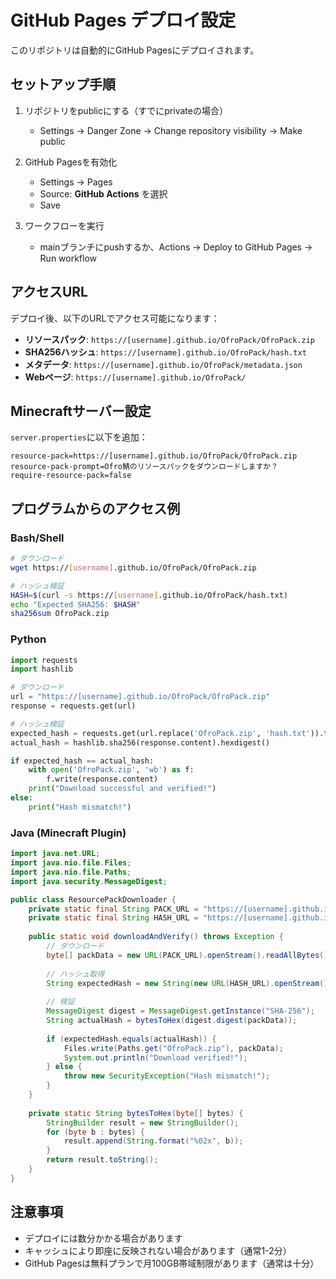 # GitHub Pages デプロイ設定

このリポジトリは自動的にGitHub Pagesにデプロイされます。

## セットアップ手順

1. リポジトリをpublicにする（すでにprivateの場合）
   - Settings → Danger Zone → Change repository visibility → Make public

2. GitHub Pagesを有効化
   - Settings → Pages
   - Source: **GitHub Actions** を選択
   - Save

3. ワークフローを実行
   - mainブランチにpushするか、Actions → Deploy to GitHub Pages → Run workflow

## アクセスURL

デプロイ後、以下のURLでアクセス可能になります：

- **リソースパック**: `https://[username].github.io/OfroPack/OfroPack.zip`
- **SHA256ハッシュ**: `https://[username].github.io/OfroPack/hash.txt`
- **メタデータ**: `https://[username].github.io/OfroPack/metadata.json`
- **Webページ**: `https://[username].github.io/OfroPack/`

## Minecraftサーバー設定

`server.properties`に以下を追加：

```properties
resource-pack=https://[username].github.io/OfroPack/OfroPack.zip
resource-pack-prompt=Ofro鯖のリソースパックをダウンロードしますか？
require-resource-pack=false
```

## プログラムからのアクセス例

### Bash/Shell

```bash
# ダウンロード
wget https://[username].github.io/OfroPack/OfroPack.zip

# ハッシュ検証
HASH=$(curl -s https://[username].github.io/OfroPack/hash.txt)
echo "Expected SHA256: $HASH"
sha256sum OfroPack.zip
```

### Python

```python
import requests
import hashlib

# ダウンロード
url = "https://[username].github.io/OfroPack/OfroPack.zip"
response = requests.get(url)

# ハッシュ検証
expected_hash = requests.get(url.replace('OfroPack.zip', 'hash.txt')).text.strip()
actual_hash = hashlib.sha256(response.content).hexdigest()

if expected_hash == actual_hash:
    with open('OfroPack.zip', 'wb') as f:
        f.write(response.content)
    print("Download successful and verified!")
else:
    print("Hash mismatch!")
```

### Java (Minecraft Plugin)

```java
import java.net.URL;
import java.nio.file.Files;
import java.nio.file.Paths;
import java.security.MessageDigest;

public class ResourcePackDownloader {
    private static final String PACK_URL = "https://[username].github.io/OfroPack/OfroPack.zip";
    private static final String HASH_URL = "https://[username].github.io/OfroPack/hash.txt";
    
    public static void downloadAndVerify() throws Exception {
        // ダウンロード
        byte[] packData = new URL(PACK_URL).openStream().readAllBytes();
        
        // ハッシュ取得
        String expectedHash = new String(new URL(HASH_URL).openStream().readAllBytes()).trim();
        
        // 検証
        MessageDigest digest = MessageDigest.getInstance("SHA-256");
        String actualHash = bytesToHex(digest.digest(packData));
        
        if (expectedHash.equals(actualHash)) {
            Files.write(Paths.get("OfroPack.zip"), packData);
            System.out.println("Download verified!");
        } else {
            throw new SecurityException("Hash mismatch!");
        }
    }
    
    private static String bytesToHex(byte[] bytes) {
        StringBuilder result = new StringBuilder();
        for (byte b : bytes) {
            result.append(String.format("%02x", b));
        }
        return result.toString();
    }
}
```

## 注意事項

- デプロイには数分かかる場合があります
- キャッシュにより即座に反映されない場合があります（通常1-2分）
- GitHub Pagesは無料プランで月100GB帯域制限があります（通常は十分）
